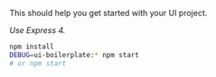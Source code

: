 This should help you get started with your UI project.

*Use Express 4.*

```sh
npm install
DEBUG=ui-boilerplate:* npm start
# or npm start
```
